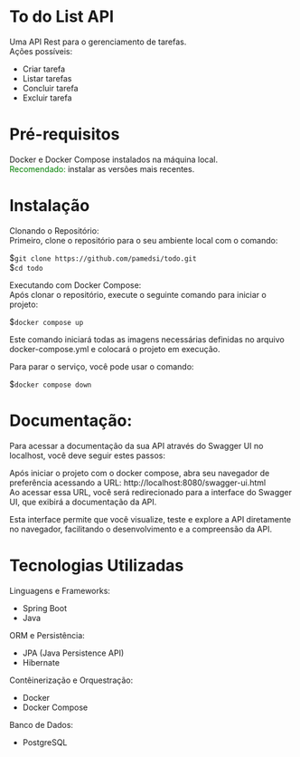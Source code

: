 # To do List API
Uma API Rest para o gerenciamento de tarefas.<br>
Ações possíveis:<br>
- Criar tarefa
- Listar tarefas
- Concluir tarefa
- Excluir tarefa

# Pré-requisitos
Docker e Docker Compose instalados na máquina local.<br>
<span style="color:green">Recomendado:</span> instalar as versões mais recentes.

# Instalação
Clonando o Repositório:<br>
Primeiro, clone o repositório para o seu ambiente local com o comando:

$```git clone https://github.com/pamedsi/todo.git```<br>
$```cd todo```

Executando com Docker Compose:<br>
Após clonar o repositório, execute o seguinte comando para iniciar o projeto:

$```docker compose up```

Este comando iniciará todas as imagens necessárias definidas no arquivo docker-compose.yml e colocará o projeto em execução.

Para parar o serviço, você pode usar o comando:

$```docker compose down```

# Documentação:
Para acessar a documentação da sua API através do Swagger UI no localhost, você deve seguir estes passos:

Após iniciar o projeto com o docker compose, abra seu navegador de preferência acessando a URL:
http://localhost:8080/swagger-ui.html <br>
Ao acessar essa URL, você será redirecionado para a interface do Swagger UI, que exibirá a documentação da API.<br>

Esta interface permite que você visualize, teste e explore a API diretamente no navegador, facilitando o desenvolvimento e a compreensão da API.

# Tecnologias Utilizadas
Linguagens e Frameworks:<br>
- Spring Boot
- Java

ORM e Persistência: <br>
- JPA (Java Persistence API)
- Hibernate

Contêinerização e Orquestração:

- Docker
- Docker Compose

Banco de Dados:

- PostgreSQL
